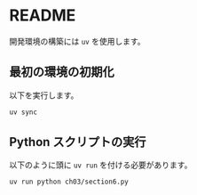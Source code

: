 # README

開発環境の構築には `uv` を使用します。

## 最初の環境の初期化

以下を実行します。

```bash
uv sync
```

## Python スクリプトの実行

以下のように頭に `uv run` を付ける必要があります。

```bash
uv run python ch03/section6.py
```
